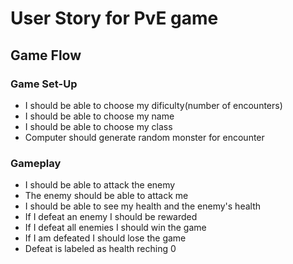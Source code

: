 # User Story for PvE game

## Game Flow
### Game Set-Up
- I should be able to choose my dificulty(number of encounters)
- I should be able to choose my name
- I should be able to choose my class
- Computer should generate random monster for encounter

### Gameplay
- I should be able to attack the enemy
- The enemy should be able to attack me
- I should be able to see my health and the enemy's health
- If I defeat an enemy I should be rewarded
- If I defeat all enemies I should win the game
- If I am defeated I should lose the game
- Defeat is labeled as health reching 0